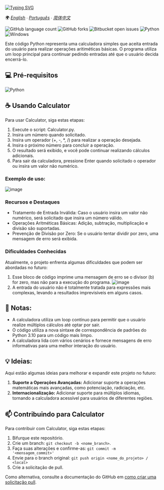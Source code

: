 [![Typing SVG](https://readme-typing-svg.herokuapp.com/?color=FFFFFF&size=35&center=true&vCenter=true&width=1000&lines=🖩+CALCULATOR+🖩)](https://git.io/typing-svg)


🌍
*[English](README-en.md) ∙ [Português](README.md) ∙ [简体中文](README-zh.md)*

![GitHub language count](https://img.shields.io/github/languages/count/amandfernandes/Calculator?style=for-the-badge)
![GitHub forks](https://img.shields.io/github/forks/amandfernandes/Calculator?style=for-the-badge)
![Bitbucket open issues](https://img.shields.io/bitbucket/issues/amandfernandes/Calculator?style=for-the-badge)
![Python](https://img.shields.io/badge/Python-14354C?style=for-the-badge&logo=python&logoColor=white)
![Windows](https://img.shields.io/badge/Windows-017AD7?style=for-the-badge&logo=windows&logoColor=white)

Este código Python representa uma calculadora simples que aceita entrada do usuário para realizar operações aritiméticas básicas. O programa utiliza um loop principal para continuar pedindo entradas até que o usuário decida encerrá-lo.


## 💻 Pré-requisitos
![Python](https://img.shields.io/badge/Python-3.12.0-14354C?style=for-the-badge&logo=python&logoColor=white)

## ☕ Usando Calculator

Para usar Calculator, siga estas etapas:
1. Execute o script: Calculator.py.
2. Insira um número quando solicitado.
3. Insira um operador (+, -, *, /) para realizar a operação desejada.
4. Insira o próximo número para concluir a operação.
5. O resultado será exibido, e você pode continuar realizando cálculos adicionais.
6. Para sair da calculadora, pressione Enter quando solicitado o operador ou insira um valor não numérico.

### Exemplo de uso:
![image](https://github.com/amandfernandes/Calculator/assets/144744139/e11ecf90-3a6f-4c5d-9c7c-e1679a25f235)

### Recursos e Destaques
- Tratamento de Entrada Inválida: Caso o usuário insira um valor não numérico, será solicitado que insira um número válido.
- Operações Aritméticas Básicas: Adição, subtração, multiplicação e divisão são suportadas.
- Prevenção de Divisão por Zero: Se o usuário tentar dividir por zero, uma mensagem de erro será exibida.

### Dificuldades Conhecidas

Atualmente, o projeto enfrenta algumas dificuldades que podem ser abordadas no futuro:
1. Esse bloco de código imprime uma mensagem de erro se o divisor (b) for zero, mas não para a execução do programa.
   ![image](https://github.com/amandfernandes/Calculator/assets/144744139/453ca794-8a53-4ba3-bb9a-730e5f90110e)
2. A entrada do usuário não é totalmente tratada para expressões mais complexas, levando a resultados imprevisíveis em alguns casos.

## 📝 Notas:
- A calculadora utiliza um loop contínuo para permitir que o usuário realize múltiplos cálculos até optar por sair.
- O código utiliza a nova sintaxe de correspondência de padrões do Python 3.10 para um código mais limpo.
- A calculadora lida com vários cenários e fornece mensagens de erro informativas para uma melhor interação do usuário.

## 💡 Ideias:
Aqui estão algumas ideias para melhorar e expandir este projeto no futuro:
1. **Suporte a Operações Avançadas:** Adicionar suporte a operações matemáticas mais avançadas, como potenciação, radiciação, etc.
4. **Internacionalização:** Adicionar suporte para múltiplos idiomas, tornando a calculadora acessível para usuários de diferentes regiões.

## 📫 Contribuindo para Calculator
Para contribuir com Calculator, siga estas etapas:

1. Bifurque este repositório.
2. Crie um branch: `git checkout -b <nome_branch>`.
3. Faça suas alterações e confirme-as: `git commit -m '<mensagem_commit>'`
4. Envie para o branch original: `git push origin <nome_do_projeto> / <local>`
5. Crie a solicitação de pull.

Como alternativa, consulte a documentação do GitHub em [como criar uma solicitação pull](https://help.github.com/en/github/collaborating-with-issues-and-pull-requests/creating-a-pull-request).



